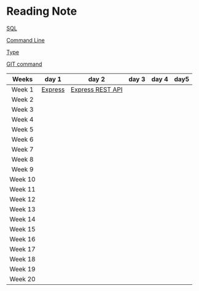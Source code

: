 
# Reading Note

[SQL](./SQL.md)

[Command Line](./The%20Command%20Line)

[Type](./type.md)

[GIT command](./git.md)


Weeks | day 1 | day 2 | day 3 | day 4 |day5
:----: | :----:|:----:|:----: | :----:|:----:
Week 1 | [Express](./Express.md)|[Express REST API](./Express-Middlewares02.md)                             |                  | 
Week 2 |       |       |
Week 3 |         |      |       |
Week 4|           |      |       |
Week 5|           |      |       |          
Week 6|            |      |       |
Week 7|           |      |       |
Week 8|         |      |       |
Week 9|         |      |       |
Week 10|         |      |       |
Week 11|         |      |       |
Week 12|         |      |       |
Week 13|           |      |       |
Week 14|         |      |       | 
Week 15|          |      |       |
Week 16|         |      |       |
Week 17|        |      |       |
Week 18|          |      |       |
Week 19|          |      |       |
Week 20|              |      |       |


                  
    
